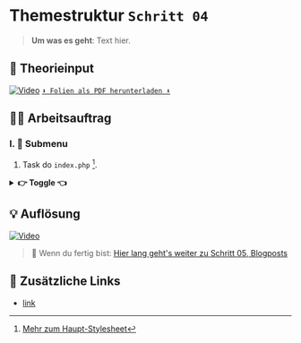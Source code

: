 # Themestruktur `Schritt 04`
> **Um was es geht**: 
> Text hier.

## 🧠 Theorieinput 
[![Video](https://i3.ytimg.com/vi/z1XVoRSLTjw/maxresdefault.jpg)](https://www.youtube.com/watch?v=z1XVoRSLTjw)
[`⬇️ Folien als PDF herunterladen ⬇️`]()

## 🧑‍💻 Arbeitsauftrag

### I. 📃 Submenu 
1. Task do `index.php` [^1].

<details>
<summary><strong>👉 Toggle 👈</strong></summary>

```html
<html></html>
```
</details>

[^1]: [Mehr zum Haupt-Stylesheet](https://developer.wordpress.org/themes/basics/main-stylesheet-style-%20css/#example)

## 💡 Auflösung 
[![Video](https://i3.ytimg.com/vi/z1XVoRSLTjw/maxresdefault.jpg)](https://www.youtube.com/watch?v=z1XVoRSLTjw)

>  🔗 Wenn du fertig bist:
>  [Hier lang geht's weiter zu Schritt 05, Blogposts](/05_blogposts)

## 🔗 Zusätzliche Links 
- [link]()